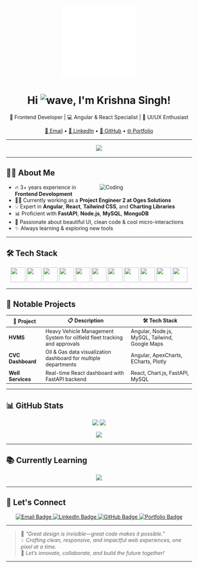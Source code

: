 <p align="center">
  <img src="./assets/github-home.gif" alt="Development Animation" width="200" />
</p>

<h1 align="center">
  Hi <img src="https://media.giphy.com/media/hvRJCLFzcasrR4ia7z/giphy.gif" height="28" alt="wave">, I'm Krishna Singh!
</h1>

<p align="center">
  🚀 Frontend Developer | 💻 Angular & React Specialist | 🎨 UI/UX Enthusiast  
</p>

<p align="center">
  <a href="mailto:krisnas9792@gmail.com">📧 Email</a> •
  <a href="https://www.linkedin.com/in/krishna-singh-5a2244196">🔗 LinkedIn</a> •
  <a href="https://github.com/Szkrishna">🐙 GitHub</a> •
  <a href="http://krishna-singh-portfolio.tech">🌐 Portfolio</a>
</p>

---

<p align="center">
  <img src="https://readme-typing-svg.demolab.com?font=Fira+Code&pause=1000&color=00A2FF&center=true&vCenter=true&width=650&lines=Welcome+to+my+GitHub+Profile;I+love+crafting+modern+UIs+and+clean+code;Let's+Build+Something+Amazing!" />
</p>

---

## 🧑‍💻 About Me

<img align="right" alt="Coding" width="250" src="https://media.giphy.com/media/qgQUggAC3Pfv687qPC/giphy.gif" />

- 🔥 3+ years experience in **Frontend Development**
- 👨‍💼 Currently working as a **Project Engineer 2 at Oges Solutions**
- 💡 Expert in **Angular**, **React**, **Tailwind CSS**, and **Charting Libraries**
- 📊 Proficient with **FastAPI**, **Node.js**, **MySQL**, **MongoDB**
- 🎨 Passionate about beautiful UI, clean code & cool micro-interactions
- ✨ Always learning & exploring new tools

---

## 🛠 Tech Stack

<p align="center">
  <img class="tech-icon" src="https://cdn.jsdelivr.net/gh/devicons/devicon/icons/html5/html5-original.svg" width="40" height="40" />
  <img class="tech-icon" src="https://cdn.jsdelivr.net/gh/devicons/devicon/icons/css3/css3-original.svg" width="40" height="40" />
  <img class="tech-icon" src="https://cdn.jsdelivr.net/gh/devicons/devicon/icons/javascript/javascript-original.svg" width="40" height="40" />
  <img class="tech-icon" src="https://cdn.jsdelivr.net/gh/devicons/devicon/icons/typescript/typescript-original.svg" width="40" height="40" />
  <img class="tech-icon" src="https://cdn.jsdelivr.net/gh/devicons/devicon/icons/angularjs/angularjs-original.svg" width="40" height="40" />
  <img class="tech-icon" src="https://cdn.jsdelivr.net/gh/devicons/devicon/icons/react/react-original.svg" width="40" height="40" />
  <img src="https://cdn.jsdelivr.net/gh/devicons/devicon@latest/icons/tailwindcss/tailwindcss-original.svg" width="40" height="40" />
  <img class="tech-icon" src="https://cdn.jsdelivr.net/gh/devicons/devicon/icons/nodejs/nodejs-original.svg" width="40" height="40" />
  <img class="tech-icon" src="https://cdn.jsdelivr.net/gh/devicons/devicon/icons/mysql/mysql-original.svg" width="40" height="40" />
  <img class="tech-icon" src="https://cdn.jsdelivr.net/gh/devicons/devicon/icons/mongodb/mongodb-original.svg" width="40" height="40" />
  <img class="tech-icon" src="https://cdn.jsdelivr.net/gh/devicons/devicon/icons/python/python-original.svg" width="40" height="40" />
</p>

---

## 🌟 Notable Projects

| 🚀 Project | 📋 Description | 🛠 Tech Stack |
|-----------|----------------|--------------|
| **HVMS** | Heavy Vehicle Management System for oilfield fleet tracking and approvals | Angular, Node.js, MySQL, Tailwind, Google Maps |
| **CVC Dashboard** | Oil & Gas data visualization dashboard for multiple departments | Angular, ApexCharts, ECharts, Plotly |
| **Well Services** | Real-time React dashboard with FastAPI backend | React, Chart.js, FastAPI, MySQL |

---

## 📊 GitHub Stats

<p align="center">
  <img src="https://github-readme-stats.vercel.app/api?username=Szkrishna&theme=react&show_icons=true&hide_border=true" width="46%" />
  <img src="https://github-readme-streak-stats.herokuapp.com?user=Szkrishna&theme=react&hide_border=true" width="49%" />
</p>

<p align="center">
  <img src="https://github-profile-summary-cards.vercel.app/api/cards/profile-details?username=Szkrishna&theme=github_dark" />
</p>

---

## 📚 Currently Learning

<p align="center">
  <img src="https://skillicons.dev/icons?i=nextjs,docker,graphql,firebase" />
</p>

---

## 🤝 Let's Connect

<p align="center">
  <a href="mailto:krisnas9792@gmail.com" target="_blank">
    <img src="https://img.shields.io/badge/-Email-D14836?style=for-the-badge&logo=gmail&logoColor=white" alt="Email Badge"/>
  </a>
  <a href="https://www.linkedin.com/in/krishna-singh-5a2244196/" target="_blank">
    <img src="https://img.shields.io/badge/-Krishna%20Singh-blue?style=for-the-badge&logo=Linkedin&logoColor=white" alt="LinkedIn Badge"/>
  </a>
  <a href="https://github.com/Szkrishna" target="_blank">
    <img src="https://img.shields.io/badge/-Szkrishna-black?style=for-the-badge&logo=github&logoColor=white" alt="GitHub Badge"/>
  </a>
  <a href="http://krishna-singh-portfolio.tech" target="_blank">
    <img src="https://img.shields.io/badge/-Portfolio-ff7139?style=for-the-badge&logo=Firefox-Browser&logoColor=white" alt="Portfolio Badge"/>
  </a>
</p>

---

> 🎯 _"Great design is invisible—great code makes it possible."_  
> 💡 _Crafting clean, responsive, and impactful web experiences, one pixel at a time._  
> 🚀 _Let’s innovate, collaborate, and build the future together!_

---


